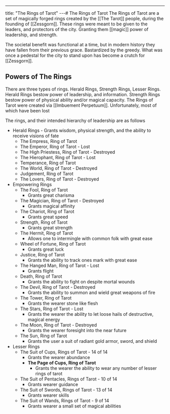 ---
title: "The Rings of Tarot"
---# The Rings of Tarot
The Rings of Tarot are a set of magically forged rings created by the [[The Tarot]] people, during the founding of [[Zessgorn]]. These rings were meant to be given to the leaders, and protectors of the city. Granting them [[magic]] power of leadership, and strength.

The societal benefit was functional at a time, but in modern history they have fallen from their previous grace. Bastardized by the greedy. What was once a pedestal for the city to stand upon has become a crutch for [[Zessgorn]].

## Powers of The Rings
There are three types of rings. Herald Rings, Strength Rings, Lesser Rings. Herald Rings bestow power of leadership, and information. Strength Rings bestow power of physical ability and/or magical capacity. The Rings of Tarot were created via [[Imbuement Perpetuum]]. Unfortunately, most of which have been lost

The rings, and their intended hierarchy of leadership are as follows
- Herald Rings - Grants wisdom, physical strength, and the ability to receive visions of fate
	- The Empress, Ring of Tarot
	- The Emperor, Ring of Tarot - Lost
	- The High Priestess, Ring of Tarot - Destroyed
	- The Hierophant, Ring of Tarot - Lost
	- Temperance, Ring of Tarot
	- The World, Ring of Tarot - Destroyed
	- Judgement, Ring of Tarot
	- The Lovers, Ring of Tarot - Destroyed
- Empowering Rings
	- The Fool, Ring of Tarot
		- Grants great charisma
	- The Magician, Ring of Tarot - Destroyed
		- Grants magical affinity
	- The Chariot, Ring of Tarot
		- Grants great speed
	- Strength, Ring of Tarot
		- Grants great strength
	- The Hermit, Ring of Tarot
		- Allows one to intermingle with common folk with great ease
	- Wheel of Fortune, Ring of Tarot
		- Grants great luck
	- Justice, Ring of Tarot
		- Grants the ability to track ones mark with great ease
	- The Hanged Man, Ring of Tarot - Lost
		- Grants flight
	- Death, Ring of Tarot
		- Grants the ability to fight on despite mortal wounds
	- The Devil, Ring of Tarot - Destroyed
		- Grants the ability to summon and wield great weapons of fire
	- The Tower, Ring of Tarot
		- Grants the wearer stone like flesh
	- The Stars, Ring of Tarot - Lost
		- Grants the wearer the ability to let loose hails of destructive, magical energy
	- The Moon, Ring of Tarot - Destroyed
		- Grants the wearer foresight into the near future
	- The Sun, Ring of Tarot
		- Grants the user a suit of radiant gold armor, sword, and shield
- Lesser Rings
	- The Suit of Cups, Rings of Tarot - 14 of 14
		- Grants the wearer abundance
		- **The Page of Cups, Ring of Tarot** 
			- Grants the wearer the ability to wear any number of lesser rings of tarot
	- The Suit of Pentacles, Rings of Tarot  - 10 of 14
		- Grants wearer guidance
	- The Suit of Swords, Rings of Tarot - 13 of 14
		- Grants wearer skills
	- The Suit of Wands, Rings of Tarot - 9 of 14
		- Grants wearer a small set of magical abilities
